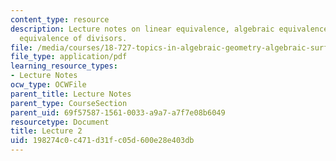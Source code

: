 ```yaml
---
content_type: resource
description: Lecture notes on linear equivalence, algebraic equivalence, and numerical
  equivalence of divisors.
file: /media/courses/18-727-topics-in-algebraic-geometry-algebraic-surfaces-spring-2008/198274c0c471d31fc05d600e28e403db_lect2.pdf
file_type: application/pdf
learning_resource_types:
- Lecture Notes
ocw_type: OCWFile
parent_title: Lecture Notes
parent_type: CourseSection
parent_uid: 69f57587-1561-0033-a9a7-a7f7e08b6049
resourcetype: Document
title: Lecture 2
uid: 198274c0-c471-d31f-c05d-600e28e403db
---
```

